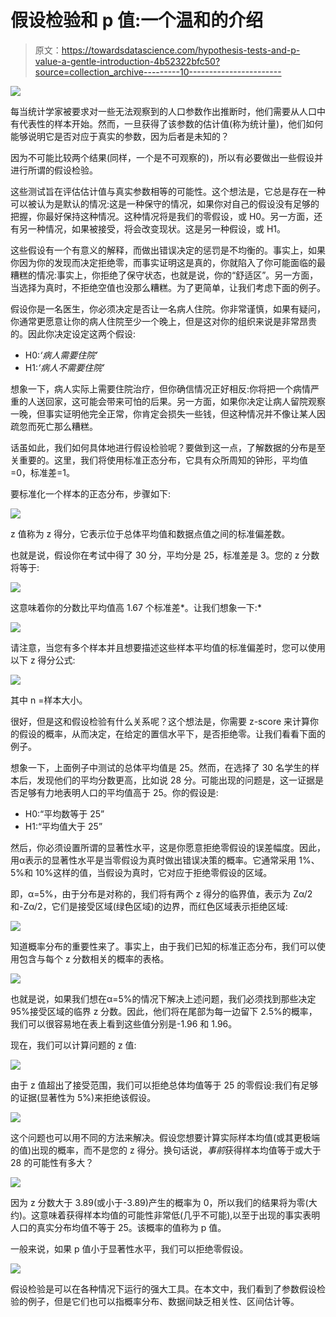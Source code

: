 # 假设检验和 p 值:一个温和的介绍

> 原文：<https://towardsdatascience.com/hypothesis-tests-and-p-value-a-gentle-introduction-4b52322bfc50?source=collection_archive---------10----------------------->

![](img/c2a32d18d8a9e4af40c220c6f1cf9b01.png)

每当统计学家被要求对一些无法观察到的人口参数作出推断时，他们需要从人口中有代表性的样本开始。然而，一旦获得了该参数的估计值(称为统计量)，他们如何能够说明它是否对应于真实的参数，因为后者是未知的？

因为不可能比较两个结果(同样，一个是不可观察的)，所以有必要做出一些假设并进行所谓的假设检验。

这些测试旨在评估估计值与真实参数相等的可能性。这个想法是，它总是存在一种可以被认为是默认的情况:这是一种保守的情况，如果你对自己的假设没有足够的把握，你最好保持这种情况。这种情况将是我们的零假设，或 H0。另一方面，还有另一种情况，如果被接受，将会改变现状。这是另一种假设，或 H1。

这些假设有一个有意义的解释，而做出错误决定的惩罚是不均衡的。事实上，如果你因为你的发现而决定拒绝零，而事实证明这是真的，你就陷入了你可能面临的最糟糕的情况:事实上，你拒绝了保守状态，也就是说，你的“舒适区”。另一方面，当选择为真时，不拒绝空值也没那么糟糕。为了更简单，让我们考虑下面的例子。

假设你是一名医生，你必须决定是否让一名病人住院。你非常谨慎，如果有疑问，你通常更愿意让你的病人住院至少一个晚上，但是这对你的组织来说是非常昂贵的。因此你决定设定这两个假设:

*   H0:*‘病人需要住院’*
*   H1:*‘病人不需要住院’*

想象一下，病人实际上需要住院治疗，但你确信情况正好相反:你将把一个病情严重的人送回家，这可能会带来可怕的后果。另一方面，如果你决定让病人留院观察一晚，但事实证明他完全正常，你肯定会损失一些钱，但这种情况并不像让某人因疏忽而死亡那么糟糕。

话虽如此，我们如何具体地进行假设检验呢？要做到这一点，了解数据的分布是至关重要的。这里，我们将使用标准正态分布，它具有众所周知的钟形，平均值=0，标准差=1。

要标准化一个样本的正态分布，步骤如下:

![](img/40c9389a98b96074ffe1b710ec0076e6.png)

z 值称为 z 得分，它表示位于总体平均值和数据点值之间的标准偏差数。

也就是说，假设你在考试中得了 30 分，平均分是 25，标准差是 3。您的 z 分数将等于:

![](img/e15d6409faf583dbcd5d88f5619ef77b.png)

这意味着你的分数比平均值高 1.67 个标准差*。让我们想象一下:*

![](img/d2632388505a86104871c951d93cc1cb.png)

请注意，当您有多个样本并且想要描述这些样本平均值的标准偏差时，您可以使用以下 z 得分公式:

![](img/fe0ae55c2eec640e28fe0921c7ee8746.png)

其中 n =样本大小。

很好，但是这和假设检验有什么关系呢？这个想法是，你需要 z-score 来计算你的假设的概率，从而决定，在给定的置信水平下，是否拒绝零。让我们看看下面的例子。

想象一下，上面例子中测试的总体平均值是 25。然而，在选择了 30 名学生的样本后，发现他们的平均分数更高，比如说 28 分。可能出现的问题是，这一证据是否足够有力地表明人口的平均值高于 25。你的假设是:

*   H0:“平均数等于 25”
*   H1:“平均值大于 25”

然后，你必须设置所谓的显著性水平，这是你愿意拒绝零假设的误差幅度。因此，用α表示的显著性水平是当零假设为真时做出错误决策的概率。它通常采用 1%、5%和 10%这样的值，当假设为真时，它对应于拒绝零假设的区域。

即，α=5%，由于分布是对称的，我们将有两个 z 得分的临界值，表示为 Zα/2 和-Zα/2，它们是接受区域(绿色区域)的边界，而红色区域表示拒绝区域:

![](img/22b4398e4561f9451bd666ed7b990337.png)

知道概率分布的重要性来了。事实上，由于我们已知的标准正态分布，我们可以使用包含与每个 z 分数相关的概率的表格。

![](img/46795f2bf8a5a068c221269489565f2f.png)

也就是说，如果我们想在α=5%的情况下解决上述问题，我们必须找到那些决定 95%接受区域的临界 z 分数。因此，他们将在尾部为每一边留下 2.5%的概率，我们可以很容易地在表上看到这些值分别是-1.96 和 1.96。

现在，我们可以计算问题的 z 值:

![](img/6b402a0674a5b458a1ed235b1c83bd84.png)

由于 z 值超出了接受范围，我们可以拒绝总体均值等于 25 的零假设:我们有足够的证据(显著性为 5%)来拒绝该假设。

![](img/5c253480570913917d4275d0a9e730f8.png)

这个问题也可以用不同的方法来解决。假设您想要计算实际样本均值(或其更极端的值)出现的概率，而不是您的 z 得分。换句话说，*事前*获得样本均值等于或大于 28 的可能性有多大？

![](img/73cd52374553216aed6ec01660abc3b1.png)

因为 z 分数大于 3.89(或小于-3.89)产生的概率为 0，所以我们的结果将为零(大约)。这意味着获得样本均值的可能性非常低(几乎不可能),以至于出现的事实表明人口的真实分布均值不等于 25。该概率的值称为 p 值。

一般来说，如果 p 值小于显著性水平，我们可以拒绝零假设。

![](img/839241763c9676cf3a0fac29af67bed1.png)

假设检验是可以在各种情况下运行的强大工具。在本文中，我们看到了参数假设检验的例子，但是它们也可以指概率分布、数据间缺乏相关性、区间估计等。